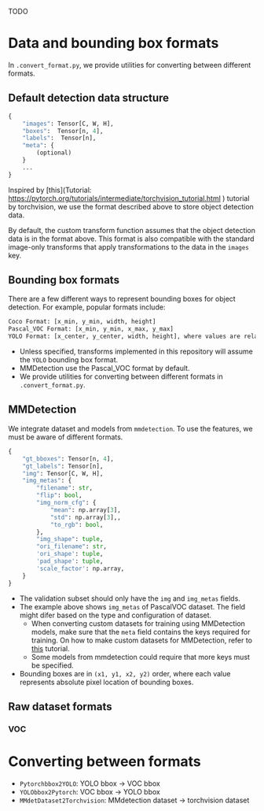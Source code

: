 TODO
# Data and bounding box formats

In `.convert_format.py`, we provide utilities for converting between different formats.

## Default detection data structure

```Python
{
    "images": Tensor[C, W, H],
    "boxes":  Tensor[n, 4],
    "labels":  Tensor[n],
    "meta": {
        (optional)
    }
    ...
}
```
Inspired by [this](Tutorial: <https://pytorch.org/tutorials/intermediate/torchvision_tutorial.html>
) tutorial by torchvision, we use the format described above to store object detection data.

By default, the custom transform function assumes that the object detection data is in the format above. This format is also compatible with the standard image-only transforms that apply transformations to the data in the `images` key.

## Bounding box formats

There are a few different ways to represent bounding boxes for object detection. For example, popular formats include:

```txt
Coco Format: [x_min, y_min, width, height]
Pascal_VOC Format: [x_min, y_min, x_max, y_max]
YOLO Format: [x_center, y_center, width, height], where values are relative to the image width and height, normalized to [0, 1].
```

- Unless specified, transforms implemented in this repository will assume the `YOLO` bounding box format.
- MMDetection use the Pascal_VOC format by default.
- We provide utilities for converting between different formats in `.convert_format.py`.

## MMDetection
We integrate dataset and models from `mmdetection`. To use the features, we must be aware of different formats.

```Python
{
    "gt_bboxes": Tensor[n, 4],
    "gt_labels": Tensor[n],
    "img": Tensor[C, W, H],
    "img_metas": {
        "filename": str,
        "flip": bool,
        "img_norm_cfg": {
            "mean": np.array[3],
            "std": np.array[3],,
            "to_rgb": bool,
        },
        "img_shape": tuple,
        "ori_filename": str,
        'ori_shape': tuple,
        'pad_shape': tuple,
        'scale_factor': np.array,
    }
}
```
- The validation subset should only have the `img` and `img_metas` fields.
- The example above shows `img_metas` of PascalVOC dataset. The field might difer based on the type and configuration of dataset.
  - When converting custom datasets for training using MMDetection models, make sure that the `meta` field contains the keys required for training. On how to make custom datasets for MMDetection, refer to [this](https://github.com/open-mmlab/mmdetection/blob/master/demo/MMDet_Tutorial.ipynb) tutorial.
  - Some models from mmdetection could require that more keys must be specified.
- Bounding boxes are in `(x1, y1, x2, y2)` order, where each value represents absolute pixel location of bounding boxes.

## Raw dataset formats

### VOC

# Converting between formats

- `Pytorchbbox2YOLO`: YOLO bbox -> VOC bbox
- `YOLObbox2Pytorch`: VOC bbox -> YOLO bbox
- `MMdetDataset2Torchvision`: MMdetection dataset -> torchvision dataset
